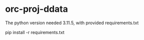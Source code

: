 # orc-proj-ddata
The python version needed 3.11.5, with provided requirements.txt

pip install -r requirements.txt
